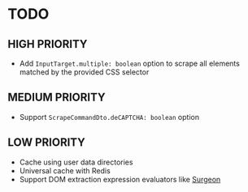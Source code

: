 # TODO

## HIGH PRIORITY

- Add `InputTarget.multiple: boolean` option to scrape all elements matched by the provided CSS selector

## MEDIUM PRIORITY

- Support `ScrapeCommandDto.deCAPTCHA: boolean` option

## LOW PRIORITY

- Cache using user data directories
- Universal cache with Redis
- Support DOM extraction expression evaluators like [Surgeon](https://github.com/gajus/surgeon)

